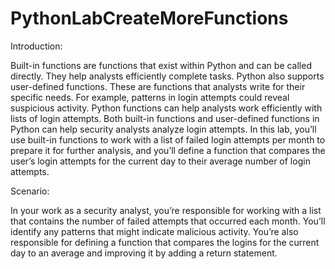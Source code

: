 # PythonLabCreateMoreFunctions

Introduction:

Built-in functions are functions that exist within Python and can be called directly. They help
analysts efficiently complete tasks. Python also supports user-defined functions. These are functions
that analysts write for their specific needs.
For example, patterns in login attempts could reveal suspicious activity. Python functions can
help analysts work efficiently with lists of login attempts. Both built-in functions and user-defined
functions in Python can help security analysts analyze login attempts.
In this lab, you’ll use built-in functions to work with a list of failed login attempts per month to
prepare it for further analysis, and you’ll define a function that compares the user’s login attempts
for the current day to their average number of login attempts.

Scenario:

In your work as a security analyst, you’re responsible for working with a list that contains the
number of failed attempts that occurred each month. You’ll identify any patterns that might
indicate malicious activity. You’re also responsible for defining a function that compares the logins
for the current day to an average and improving it by adding a return statement.

